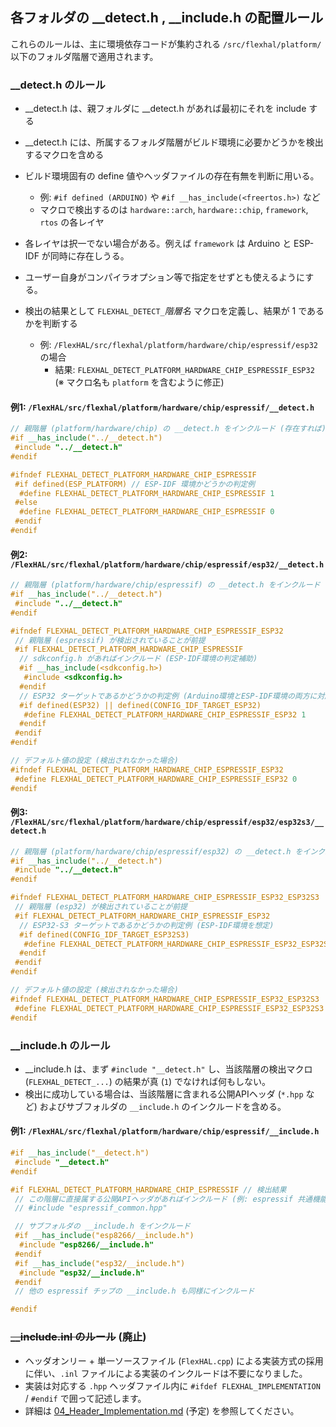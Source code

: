 ## 各フォルダの __detect.h , __include.h の配置ルール

これらのルールは、主に環境依存コードが集約される `/src/flexhal/platform/` 以下のフォルダ階層で適用されます。

### __detect.h のルール
- __detect.h は、親フォルダに __detect.h があれば最初にそれを include する
- __detect.h には、所属するフォルダ階層がビルド環境に必要かどうかを検出するマクロを含める
- ビルド環境固有の define 値やヘッダファイルの存在有無を判断に用いる。
  - 例: `#if defined (ARDUINO)` や `#if __has_include(<freertos.h>)` など
  - マクロで検出するのは `hardware::arch`, `hardware::chip`, `framework`, `rtos` の各レイヤ
- 各レイヤは択一でない場合がある。例えば `framework` は Arduino と ESP-IDF が同時に存在しうる。
- ユーザー自身がコンパイラオプション等で指定をせずとも使えるようにする。

- 検出の結果として `FLEXHAL_DETECT_`*階層名* マクロを定義し、結果が 1 であるかを判断する
  - 例: `/FlexHAL/src/flexhal/platform/hardware/chip/espressif/esp32` の場合
    - 結果: `FLEXHAL_DETECT_PLATFORM_HARDWARE_CHIP_ESPRESSIF_ESP32` (※ マクロ名も `platform` を含むように修正)

#### 例1: `/FlexHAL/src/flexhal/platform/hardware/chip/espressif/__detect.h`
```cpp
// 親階層 (platform/hardware/chip) の __detect.h をインクルード (存在すれば)
#if __has_include("../__detect.h")
 #include "../__detect.h"
#endif

#ifndef FLEXHAL_DETECT_PLATFORM_HARDWARE_CHIP_ESPRESSIF
 #if defined(ESP_PLATFORM) // ESP-IDF 環境かどうかの判定例
  #define FLEXHAL_DETECT_PLATFORM_HARDWARE_CHIP_ESPRESSIF 1
 #else
  #define FLEXHAL_DETECT_PLATFORM_HARDWARE_CHIP_ESPRESSIF 0
 #endif
#endif
```

#### 例2: `/FlexHAL/src/flexhal/platform/hardware/chip/espressif/esp32/__detect.h`
```cpp
// 親階層 (platform/hardware/chip/espressif) の __detect.h をインクルード
#if __has_include("../__detect.h")
 #include "../__detect.h"
#endif

#ifndef FLEXHAL_DETECT_PLATFORM_HARDWARE_CHIP_ESPRESSIF_ESP32
 // 親階層 (espressif) が検出されていることが前提
 #if FLEXHAL_DETECT_PLATFORM_HARDWARE_CHIP_ESPRESSIF
  // sdkconfig.h があればインクルード (ESP-IDF環境の判定補助)
  #if __has_include(<sdkconfig.h>)
   #include <sdkconfig.h>
  #endif
  // ESP32 ターゲットであるかどうかの判定例 (Arduino環境とESP-IDF環境の両方に対応)
  #if defined(ESP32) || defined(CONFIG_IDF_TARGET_ESP32)
   #define FLEXHAL_DETECT_PLATFORM_HARDWARE_CHIP_ESPRESSIF_ESP32 1
  #endif
 #endif
#endif

// デフォルト値の設定 (検出されなかった場合)
#ifndef FLEXHAL_DETECT_PLATFORM_HARDWARE_CHIP_ESPRESSIF_ESP32
 #define FLEXHAL_DETECT_PLATFORM_HARDWARE_CHIP_ESPRESSIF_ESP32 0
#endif
```

#### 例3: `/FlexHAL/src/flexhal/platform/hardware/chip/espressif/esp32/esp32s3/__detect.h`
```cpp
// 親階層 (platform/hardware/chip/espressif/esp32) の __detect.h をインクルード
#if __has_include("../__detect.h")
 #include "../__detect.h"
#endif

#ifndef FLEXHAL_DETECT_PLATFORM_HARDWARE_CHIP_ESPRESSIF_ESP32_ESP32S3
 // 親階層 (esp32) が検出されていることが前提
 #if FLEXHAL_DETECT_PLATFORM_HARDWARE_CHIP_ESPRESSIF_ESP32
  // ESP32-S3 ターゲットであるかどうかの判定例 (ESP-IDF環境を想定)
  #if defined(CONFIG_IDF_TARGET_ESP32S3)
   #define FLEXHAL_DETECT_PLATFORM_HARDWARE_CHIP_ESPRESSIF_ESP32_ESP32S3 1
  #endif
 #endif
#endif

// デフォルト値の設定 (検出されなかった場合)
#ifndef FLEXHAL_DETECT_PLATFORM_HARDWARE_CHIP_ESPRESSIF_ESP32_ESP32S3
 #define FLEXHAL_DETECT_PLATFORM_HARDWARE_CHIP_ESPRESSIF_ESP32_ESP32S3 0
#endif
```

### __include.h のルール
- __include.h は、まず `#include "__detect.h"` し、当該階層の検出マクロ (`FLEXHAL_DETECT_...`) の結果が真 (`1`) でなければ何もしない。
- 検出に成功している場合は、当該階層に含まれる公開APIヘッダ (`*.hpp` など) およびサブフォルダの `__include.h` のインクルードを含める。

#### 例1: `/FlexHAL/src/flexhal/platform/hardware/chip/espressif/__include.h`
```cpp
#if __has_include("__detect.h")
 #include "__detect.h"
#endif

#if FLEXHAL_DETECT_PLATFORM_HARDWARE_CHIP_ESPRESSIF // 検出結果
 // この階層に直接属する公開APIヘッダがあればインクルード (例: espressif 共通機能)
 // #include "espressif_common.hpp"

 // サブフォルダの __include.h をインクルード
 #if __has_include("esp8266/__include.h")
  #include "esp8266/__include.h"
 #endif
 #if __has_include("esp32/__include.h")
  #include "esp32/__include.h"
 #endif
 // 他の espressif チップの __include.h も同様にインクルード

#endif
```

### ~~__include.inl のルール~~ (廃止)

- ヘッダオンリー + 単一ソースファイル (`FlexHAL.cpp`) による実装方式の採用に伴い、`.inl` ファイルによる実装のインクルードは不要になりました。
- 実装は対応する `.hpp` ヘッダファイル内に `#ifdef FLEXHAL_IMPLEMENTATION` / `#endif` で囲って記述します。
- 詳細は [04_Header_Implementation.md](./04_Header_Implementation.md) (予定) を参照してください。
